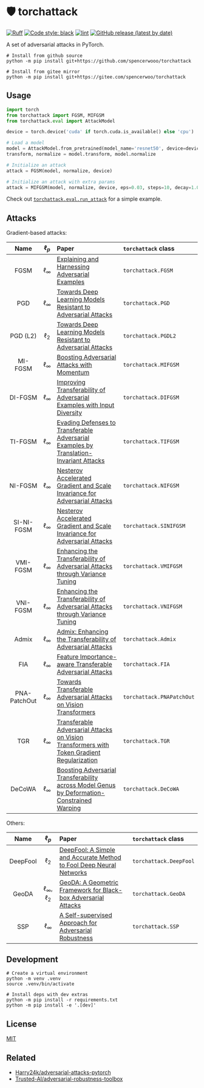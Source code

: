 # 🛡 torchattack

[![Ruff](https://img.shields.io/endpoint?url=https://raw.githubusercontent.com/charliermarsh/ruff/main/assets/badge/v2.json)](https://github.com/astral-sh/ruff)
[![Code style: black](https://img.shields.io/badge/code%20style-black-000000.svg)](https://github.com/psf/black)
[![lint](https://github.com/daisylab-bit/torchattack/actions/workflows/lint.yml/badge.svg)](https://github.com/daisylab-bit/torchattack/actions/workflows/lint.yml)
[![GitHub release (latest by date)](https://img.shields.io/github/v/release/daisylab-bit/torchattack)](https://github.com/daisylab-bit/torchattack/releases/latest)

A set of adversarial attacks in PyTorch.

```shell
# Install from github source
python -m pip install git+https://github.com/spencerwooo/torchattack

# Install from gitee mirror
python -m pip install git+https://gitee.com/spencerwoo/torchattack
```

## Usage

```python
import torch
from torchattack import FGSM, MIFGSM
from torchattack.eval import AttackModel

device = torch.device('cuda' if torch.cuda.is_available() else 'cpu')

# Load a model
model = AttackModel.from_pretrained(model_name='resnet50', device=device)
transform, normalize = model.transform, model.normalize

# Initialize an attack
attack = FGSM(model, normalize, device)

# Initialize an attack with extra params
attack = MIFGSM(model, normalize, device, eps=0.03, steps=10, decay=1.0)
```

Check out [`torchattack.eval.run_attack`](src/torchattack/eval.py) for a simple example.

## Attacks

Gradient-based attacks:

|     Name     |   $\ell_p$    | Paper                                                                                                                          | `torchattack` class       |
| :----------: | :-----------: | :----------------------------------------------------------------------------------------------------------------------------- | :------------------------ |
|     FGSM     | $\ell_\infty$ | [Explaining and Harnessing Adversarial Examples](https://arxiv.org/abs/1412.6572)                                              | `torchattack.FGSM`        |
|     PGD      | $\ell_\infty$ | [Towards Deep Learning Models Resistant to Adversarial Attacks](https://arxiv.org/abs/1706.06083)                              | `torchattack.PGD`         |
|   PGD (L2)   |   $\ell_2$    | [Towards Deep Learning Models Resistant to Adversarial Attacks](https://arxiv.org/abs/1706.06083)                              | `torchattack.PGDL2`       |
|   MI-FGSM    | $\ell_\infty$ | [Boosting Adversarial Attacks with Momentum](https://arxiv.org/abs/1710.06081)                                                 | `torchattack.MIFGSM`      |
|   DI-FGSM    | $\ell_\infty$ | [Improving Transferability of Adversarial Examples with Input Diversity](https://arxiv.org/abs/1803.06978)                     | `torchattack.DIFGSM`      |
|   TI-FGSM    | $\ell_\infty$ | [Evading Defenses to Transferable Adversarial Examples by Translation-Invariant Attacks](https://arxiv.org/abs/1904.02884)     | `torchattack.TIFGSM`      |
|   NI-FGSM    | $\ell_\infty$ | [Nesterov Accelerated Gradient and Scale Invariance for Adversarial Attacks](https://arxiv.org/abs/1908.06281)                 | `torchattack.NIFGSM`      |
|  SI-NI-FGSM  | $\ell_\infty$ | [Nesterov Accelerated Gradient and Scale Invariance for Adversarial Attacks](https://arxiv.org/abs/1908.06281)                 | `torchattack.SINIFGSM`    |
|   VMI-FGSM   | $\ell_\infty$ | [Enhancing the Transferability of Adversarial Attacks through Variance Tuning](https://arxiv.org/abs/2103.15571)               | `torchattack.VMIFGSM`     |
|   VNI-FGSM   | $\ell_\infty$ | [Enhancing the Transferability of Adversarial Attacks through Variance Tuning](https://arxiv.org/abs/2103.15571)               | `torchattack.VNIFGSM`     |
|    Admix     | $\ell_\infty$ | [Admix: Enhancing the Transferability of Adversarial Attacks](https://arxiv.org/abs/2102.00436)                                | `torchattack.Admix`       |
|     FIA      | $\ell_\infty$ | [Feature Importance-aware Transferable Adversarial Attacks](https://arxiv.org/abs/2107.14185)                                  | `torchattack.FIA`         |
| PNA-PatchOut | $\ell_\infty$ | [Towards Transferable Adversarial Attacks on Vision Transformers](https://arxiv.org/abs/2109.04176)                            | `torchattack.PNAPatchOut` |
|     TGR      | $\ell_\infty$ | [Transferable Adversarial Attacks on Vision Transformers with Token Gradient Regularization](https://arxiv.org/abs/2303.15754) | `torchattack.TGR`         |
|    DeCoWA    | $\ell_\infty$ | [Boosting Adversarial Transferability across Model Genus by Deformation-Constrained Warping](https://arxiv.org/abs/2402.03951) | `torchattack.DeCoWA`      |

Others:

|   Name   |        $\ell_p$         | Paper                                                                                                   | `torchattack` class    |
| :------: | :---------------------: | :------------------------------------------------------------------------------------------------------ | :--------------------- |
| DeepFool |        $\ell_2$         | [DeepFool: A Simple and Accurate Method to Fool Deep Neural Networks](https://arxiv.org/abs/1511.04599) | `torchattack.DeepFool` |
|  GeoDA   | $\ell_\infty$, $\ell_2$ | [GeoDA: A Geometric Framework for Black-box Adversarial Attacks](https://arxiv.org/abs/2003.06468)      | `torchattack.GeoDA`    |
|   SSP    |      $\ell_\infty$      | [A Self-supervised Approach for Adversarial Robustness](https://arxiv.org/abs/2006.04924)               | `torchattack.SSP`      |

## Development

```shell
# Create a virtual environment
python -m venv .venv
source .venv/bin/activate

# Install deps with dev extras
python -m pip install -r requirements.txt
python -m pip install -e '.[dev]'
```

## License

[MIT](LICENSE)

## Related

- [Harry24k/adversarial-attacks-pytorch](https://github.com/Harry24k/adversarial-attacks-pytorch)
- [Trusted-AI/adversarial-robustness-toolbox](https://github.com/Trusted-AI/adversarial-robustness-toolbox)
